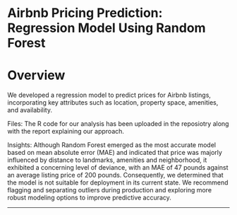 # Airbnb Pricing Prediction: Regression Model Using Random Forest
# Overview
We developed a regression model to predict prices for Airbnb listings, incorporating key attributes such as location, property space, amenities, and availability.

Files: The R code for our analysis has been uploaded in the reposiotry along with the report explaining our approach. 

Insights: Although Random Forest emerged as the most accurate model based on mean absolute error (MAE) and indicated that price was majorly influenced by distance to landmarks, amenities and neighborhood, it exhibited a concerning level of deviance, with an MAE of 47 pounds against an average listing price of 200 pounds. Consequently, we determined that the model is not suitable for deployment in its current state. We recommend flagging and separating outliers during production and exploring more robust modeling options to improve predictive accuracy.
_______________________________________________
